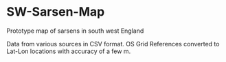 # SW-Sarsen-Map

Prototype map of sarsens in south west England

Data from various sources in CSV format. OS Grid References converted to Lat-Lon locations with accuracy of a few m.
